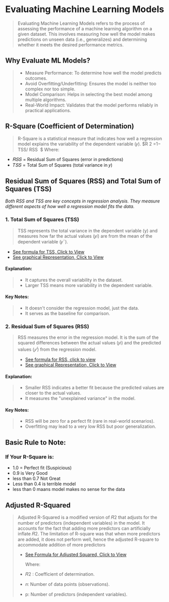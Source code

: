 # Evaluating Machine Learning Models
>Evaluating Machine Learning Models refers to the process of assessing the performance of a machine learning algorithm on a given dataset. This involves measuring how well the model makes predictions on unseen data (i.e., generalizes) and determining whether it meets the desired performance metrics.

## Why Evaluate ML Models?
> + Measure Performance: To determine how well the model predicts outcomes.
> + Avoid Overfitting/Underfitting: Ensures the model is neither too complex nor too simple.
> + Model Comparison: Helps in selecting the best model among multiple algorithms.
> + Real-World Impact: Validates that the model performs reliably in practical applications.

## R-Square (Coefficient of Determination)
> R-Square is a statistical measure that indicates how well a regression model explains the variability of the dependent variable (𝑦).
$R 
2
 =1− 
TSS/
RSS
​
$
> Where:
+ 𝑅𝑆𝑆 = Residual Sum of Squares (error in predictions)
+ 𝑇𝑆𝑆 = Total Sum of Squares (total variance in 𝑦)

## Residual Sum of Squares (RSS) and Total Sum of Squares (TSS)
_Both RSS and TSS are key concepts in regression analysis. They measure different aspects of how well a regression model fits the data._

### 1. Total Sum of Squares (TSS)
> TSS represents the total variance in the dependent variable (y) and measures how far the actual values (𝑦𝑖) are from the mean of the dependent variable (𝑦ˉ).
+ [See formula for TSS, Click to View](https://ibb.co/pbZ4vVV)
+ [See graphical Representation, Click to View](https://ibb.co/5KJJ7Vm)
  
#### Explanation:
> + It captures the overall variability in the dataset.
> + Larger TSS means more variability in the dependent variable.

#### Key Notes:
> + It doesn't consider the regression model, just the data.
> + It serves as the baseline for comparison.

### 2. Residual Sum of Squares (RSS)
> RSS measures the error in the regression model. It is the sum of the squared differences between the actual values (𝑦i) and the predicted values ($𝑦^𝑖$) from the regression model.
> + [See formula for RSS, click to view](https://ibb.co/mNhzP5f)
> + [See graphical Representation, Click to View](https://ibb.co/5KJJ7Vm)

#### Explanation:
> + Smaller RSS indicates a better fit because the predicted values are closer to the actual values.
> + It measures the "unexplained variance" in the model.

#### Key Notes:
> + RSS will be zero for a perfect fit (rare in real-world scenarios).
> + Overfitting may lead to a very low RSS but poor generalization.

## Basic Rule to Note:
### If Your R-Square is: 
+ 1.0 = Perfect fit (Suspicious)
+ 0.9 is Very Good
+ less than 0.7 Not Great
+ Less than 0.4 is terrible model
+ less than 0 maans model makes no sense for the data

## Adjusted R-Squared
> Adjusted R-Squared is a modified version of 𝑅2 that adjusts for the number of predictors (independent variables) in the model. It accounts for the fact that adding more predictors can artificially inflate 𝑅2.
> The limitation of R-square was that when more predictors are added, it does not perform well, hence the adjusted R-square to accommodate addition of more predictors
> + [See Formula for Adjusted Squared, Click to View](https://ibb.co/M54WcqD)
>   
>   Where:
> + 𝑅2 : Coefficient of determination.
> + 𝑛: Number of data points (observations).
> + p: Number of predictors (independent variables).
